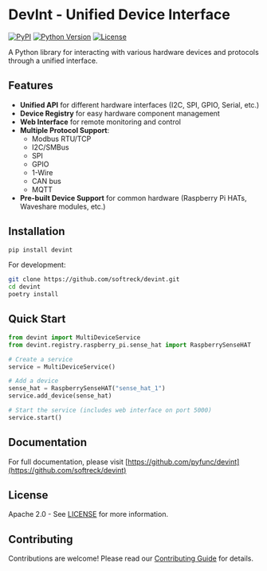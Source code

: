 # DevInt - Unified Device Interface

[![PyPI](https://img.shields.io/pypi/v/devint)](https://pypi.org/project/devint/)
[![Python Version](https://img.shields.io/pypi/pyversions/devint)](https://pypi.org/project/devint/)
[![License](https://img.shields.io/pypi/l/devint)](https://github.com/softreck/devint/blob/main/LICENSE)

A Python library for interacting with various hardware devices and protocols through a unified interface.

## Features

- **Unified API** for different hardware interfaces (I2C, SPI, GPIO, Serial, etc.)
- **Device Registry** for easy hardware component management
- **Web Interface** for remote monitoring and control
- **Multiple Protocol Support**:
  - Modbus RTU/TCP
  - I2C/SMBus
  - SPI
  - GPIO
  - 1-Wire
  - CAN bus
  - MQTT
- **Pre-built Device Support** for common hardware (Raspberry Pi HATs, Waveshare modules, etc.)

## Installation

```bash
pip install devint
```

For development:

```bash
git clone https://github.com/softreck/devint.git
cd devint
poetry install
```

## Quick Start

```python
from devint import MultiDeviceService
from devint.registry.raspberry_pi.sense_hat import RaspberrySenseHAT

# Create a service
service = MultiDeviceService()

# Add a device
sense_hat = RaspberrySenseHAT("sense_hat_1")
service.add_device(sense_hat)

# Start the service (includes web interface on port 5000)
service.start()
```

## Documentation

For full documentation, please visit [https://github.com/pyfunc/devint](https://github.com/softreck/devint)

## License

Apache 2.0 - See [LICENSE](LICENSE) for more information.

## Contributing

Contributions are welcome! Please read our [Contributing Guide](CONTRIBUTING.md) for details.
